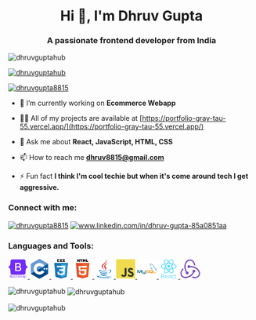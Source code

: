 <h1 align="center">Hi 👋, I'm Dhruv Gupta</h1>
<h3 align="center">A passionate frontend developer from India</h3>

<p align="left"> <img src="https://komarev.com/ghpvc/?username=dhruvguptahub&label=Profile%20views&color=0e75b6&style=flat" alt="dhruvguptahub" /> </p>

<p align="left"> <a href="https://github.com/ryo-ma/github-profile-trophy"><img src="https://github-profile-trophy.vercel.app/?username=dhruvguptahub" alt="dhruvguptahub" /></a> </p>

<p align="left"> <a href="https://twitter.com/dhruvgupta8815" target="blank"><img src="https://img.shields.io/twitter/follow/dhruvgupta8815?logo=twitter&style=for-the-badge" alt="dhruvgupta8815" /></a> </p>

- 🔭 I’m currently working on **Ecommerce Webapp**

- 👨‍💻 All of my projects are available at [https://portfolio-gray-tau-55.vercel.app/](https://portfolio-gray-tau-55.vercel.app/)

- 💬 Ask me about **React, JavaScript, HTML, CSS**

- 📫 How to reach me **dhruv8815@gmail.com**

- ⚡ Fun fact **I think I'm cool techie but when it's come around tech I get aggressive.**

<h3 align="left">Connect with me:</h3>
<p align="left">
<a href="https://twitter.com/dhruvgupta8815" target="blank"><img align="center" src="https://raw.githubusercontent.com/rahuldkjain/github-profile-readme-generator/master/src/images/icons/Social/twitter.svg" alt="dhruvgupta8815" height="30" width="40" /></a>
<a href="https://linkedin.com/in/www.linkedin.com/in/dhruv-gupta-85a0851aa" target="blank"><img align="center" src="https://raw.githubusercontent.com/rahuldkjain/github-profile-readme-generator/master/src/images/icons/Social/linked-in-alt.svg" alt="www.linkedin.com/in/dhruv-gupta-85a0851aa" height="30" width="40" /></a>
</p>

<h3 align="left">Languages and Tools:</h3>
<p align="left"> <a href="https://getbootstrap.com" target="_blank" rel="noreferrer"> <img src="https://raw.githubusercontent.com/devicons/devicon/master/icons/bootstrap/bootstrap-plain-wordmark.svg" alt="bootstrap" width="40" height="40"/> </a> <a href="https://www.w3schools.com/cpp/" target="_blank" rel="noreferrer"> <img src="https://raw.githubusercontent.com/devicons/devicon/master/icons/cplusplus/cplusplus-original.svg" alt="cplusplus" width="40" height="40"/> </a> <a href="https://www.w3schools.com/css/" target="_blank" rel="noreferrer"> <img src="https://raw.githubusercontent.com/devicons/devicon/master/icons/css3/css3-original-wordmark.svg" alt="css3" width="40" height="40"/> </a> <a href="https://www.w3.org/html/" target="_blank" rel="noreferrer"> <img src="https://raw.githubusercontent.com/devicons/devicon/master/icons/html5/html5-original-wordmark.svg" alt="html5" width="40" height="40"/> </a> <a href="https://www.java.com" target="_blank" rel="noreferrer"> <img src="https://raw.githubusercontent.com/devicons/devicon/master/icons/java/java-original.svg" alt="java" width="40" height="40"/> </a> <a href="https://developer.mozilla.org/en-US/docs/Web/JavaScript" target="_blank" rel="noreferrer"> <img src="https://raw.githubusercontent.com/devicons/devicon/master/icons/javascript/javascript-original.svg" alt="javascript" width="40" height="40"/> </a> <a href="https://www.mysql.com/" target="_blank" rel="noreferrer"> <img src="https://raw.githubusercontent.com/devicons/devicon/master/icons/mysql/mysql-original-wordmark.svg" alt="mysql" width="40" height="40"/> </a> <a href="https://reactjs.org/" target="_blank" rel="noreferrer"> <img src="https://raw.githubusercontent.com/devicons/devicon/master/icons/react/react-original-wordmark.svg" alt="react" width="40" height="40"/> </a> <a href="https://redux.js.org" target="_blank" rel="noreferrer"> <img src="https://raw.githubusercontent.com/devicons/devicon/master/icons/redux/redux-original.svg" alt="redux" width="40" height="40"/> </a> </p>

<p><img align="left" src="https://github-readme-stats.vercel.app/api/top-langs?username=dhruvguptahub&show_icons=true&locale=en&layout=compact" alt="dhruvguptahub" /></p>

<p>&nbsp;<img align="center" src="https://github-readme-stats.vercel.app/api?username=dhruvguptahub&show_icons=true&locale=en" alt="dhruvguptahub" /></p>

<p><img align="center" src="https://github-readme-streak-stats.herokuapp.com/?user=dhruvguptahub&" alt="dhruvguptahub" /></p>

